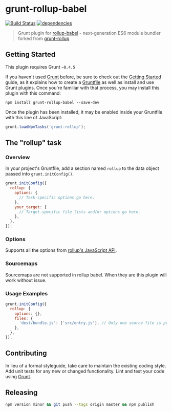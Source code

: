 # grunt-rollup-babel
[![Build Status](https://travis-ci.org/reconbot/grunt-rollup-babel.svg)](https://travis-ci.org/reconbot/grunt-rollup-babel)
[![dependencies](https://david-dm.org/reconbot/grunt-rollup-babel.svg)](https://david-dm.org/reconbot/grunt-rollup-babel)

> Grunt plugin for [rollup-babel](https://github.com/rollup/rollup-babel) - next-generation ES6 module bundler forked from [grunt-rollup](https://github.com/chrisprice/grunt-rollup)

## Getting Started
This plugin requires Grunt `~0.4.5`

If you haven't used [Grunt](http://gruntjs.com/) before, be sure to check out the [Getting Started](http://gruntjs.com/getting-started) guide, as it explains how to create a [Gruntfile](http://gruntjs.com/sample-gruntfile) as well as install and use Grunt plugins. Once you're familiar with that process, you may install this plugin with this command:

```shell
npm install grunt-rollup-babel --save-dev
```

Once the plugin has been installed, it may be enabled inside your Gruntfile with this line of JavaScript:

```js
grunt.loadNpmTasks('grunt-rollup');
```

## The "rollup" task

### Overview
In your project's Gruntfile, add a section named `rollup` to the data object passed into `grunt.initConfig()`.

```js
grunt.initConfig({
  rollup: {
    options: {
      // Task-specific options go here.
    },
    your_target: {
      // Target-specific file lists and/or options go here.
    },
  },
});
```

### Options

Supports all the options from [rollup's JavaScript API](https://github.com/rollup/rollup/wiki/JavaScript-API).


### Sourcemaps

Sourcemaps are not supported in rollup babel. When they are this plugin will work without issue.

### Usage Examples

```js
grunt.initConfig({
  rollup: {
    options: {},
    files: {
      'dest/bundle.js': ['src/entry.js'], // Only one source file is permitted
    },
  },
});
```

## Contributing
In lieu of a formal styleguide, take care to maintain the existing coding style. Add unit tests for any new or changed functionality. Lint and test your code using [Grunt](http://gruntjs.com/).

## Releasing

```bash
npm version minor && git push --tags origin master && npm publish
```

